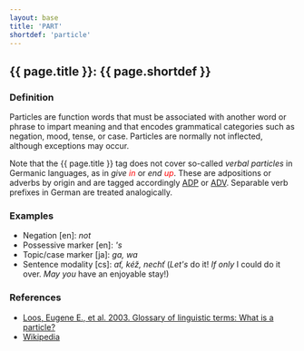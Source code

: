 ```yaml
---
layout: base
title: 'PART'
shortdef: 'particle'
---
```


## {{ page.title }}: {{ page.shortdef }}

### Definition

Particles are function words that must be associated with another word or phrase to impart meaning and that encodes grammatical categories such as negation, mood, tense, or case. Particles are normally not inflected, although exceptions may occur. 

Note that the {{ page.title }} tag does not cover so-called _verbal particles_ in Germanic languages, as in _give <span style='color:red'>in</span>_ or _end <span style='color:red'>up</span>_. These are adpositions or adverbs by origin and are tagged accordingly <a href="ADP.html">ADP</a> or <a href="ADV.html">ADV</a>. Separable verb prefixes in German are treated analogically.

### Examples

 - Negation [en]: _not_
 - Possessive marker [en]: _'s_
 - Topic/case marker [ja]: _ga, wa_
 - Sentence modality [cs]: _ať, kéž, nechť_ (_Let's_ do it! _If only_ I could do it over. _May you_ have an enjoyable stay!)

### References

* <a href="http://www-01.sil.org/linguistics/GlossaryOfLinguisticTerms/WhatIsAParticle.htm">Loos, Eugene E., et al. 2003. Glossary of linguistic terms: What is a particle?</a>
* <a href="http://en.wikipedia.org/wiki/Grammatical_particle">Wikipedia</a>
